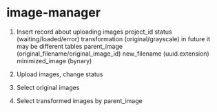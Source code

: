 # image-manager

1. Insert record about uploading images
project_id
status (waiting/loaded/error)
transformation (original/grayscale) in future it may be different tables
parent_image (original_filename/original_image_id)
new_filename (uuid.extension)
minimized_image (bynary)

2. Upload images, change status
3. Select original images
4. Select transformed images by parent_image
